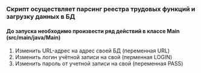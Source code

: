 ### Скрипт осуществляет парсинг реестра трудовых функций и загрузку данных в БД
#### До запуска необходимо произвести ряд действий в классе Main (src/main/java/Main)
1) Изменить URL-адрес на адрес своей БД (переменная URL)
2) Изменить логин учётной записи на свой (перменная LOGIN)
3) Изменить пароль от учетной записи на свой (переменная PASS)
